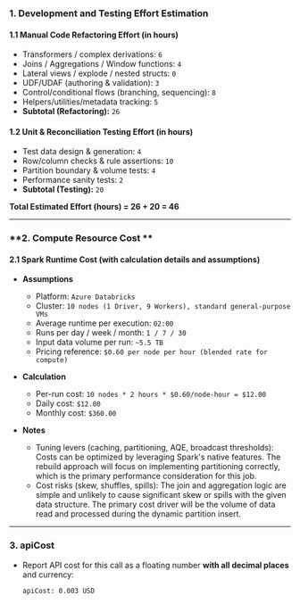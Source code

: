 ### **1. Development and Testing Effort Estimation**

#### **1.1 Manual Code Refactoring Effort (in hours)**
*   Transformers / complex derivations: `6`
*   Joins / Aggregations / Window functions: `4`
*   Lateral views / explode / nested structs: `0`
*   UDF/UDAF (authoring & validation): `3`
*   Control/conditional flows (branching, sequencing): `8`
*   Helpers/utilities/metadata tracking: `5`
*   **Subtotal (Refactoring):** `26`

#### **1.2 Unit & Reconciliation Testing Effort (in hours)**
*   Test data design & generation: `4`
*   Row/column checks & rule assertions: `10`
*   Partition boundary & volume tests: `4`
*   Performance sanity tests: `2`
*   **Subtotal (Testing):** `20`

**Total Estimated Effort (hours) = 26 + 20 = 46**

---

### **2. Compute Resource Cost **

#### **2.1 Spark Runtime Cost (with calculation details and assumptions)**
*   **Assumptions**
    *   Platform: `Azure Databricks`
    *   Cluster: `10 nodes (1 Driver, 9 Workers), standard general-purpose VMs`
    *   Average runtime per execution: `02:00`
    *   Runs per day / week / month: `1 / 7 / 30`
    *   Input data volume per run: `~5.5 TB`
    *   Pricing reference: `$0.60 per node per hour (blended rate for compute)`
*   **Calculation**

    *   Per-run cost: `10 nodes * 2 hours * $0.60/node-hour = $12.00`
    *   Daily cost: `$12.00`
    *   Monthly cost: `$360.00`
*   **Notes**

    *   Tuning levers (caching, partitioning, AQE, broadcast thresholds): Costs can be optimized by leveraging Spark's native features. The rebuild approach will focus on implementing partitioning correctly, which is the primary performance consideration for this job.
    *   Cost risks (skew, shuffles, spills): The join and aggregation logic are simple and unlikely to cause significant skew or spills with the given data structure. The primary cost driver will be the volume of data read and processed during the dynamic partition insert.

---

### **3. apiCost**

*   Report API cost for this call as a floating number **with all decimal places** and currency:

    ```
    apiCost: 0.003 USD
    ```
